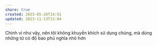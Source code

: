 ```yaml
---
share: true
created: 2023-05-26T14:51
updated: 2023-11-13T13:04
---
```


Chính vì như vậy, nên tôi không khuyến khích sử dụng chúng, mà dùng những từ có độ bao phủ nghĩa nhỏ hơn
